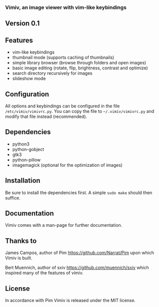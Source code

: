 ### Vimiv, an image viewer with vim-like keybindings

## Version 0.1

## Features
* vim-like keybindings
* thumbnail mode (supports caching of thumbnails)
* simple library browser (browse through folders and open images)
* basic image editing (rotate, flip, brightness, contrast and optimize)
* search directory recursively for images
* slideshow mode

## Configuration
All options and keybindings can be configured in the file
`/etc/vimiv/vimivrc.py`. You can copy the file to `~/.vimiv/vimivrc.py` and
modify that file instead (recommended).

## Dependencies
* python3
* python-gobject
* gtk3
* python-pillow
* imagemagick (optional for the optimization of images)

## Installation
Be sure to install the dependencies first. A simple `sudo make` should then
suffice.

## Documentation
Vimiv comes with a man-page for further documentation.

## Thanks to
James Campos, author of Pim https://github.com/Narrat/Pim upon which Vimiv is
built.

Bert Muennich, author of sxiv https://github.com/muennich/sxiv which inspired
many of the features of vimiv.

## License
In accordance with Pim Vimiv is released under the MIT license.
